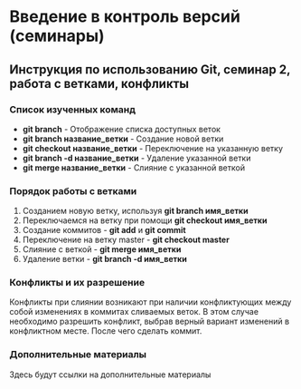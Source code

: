 # Введение в контроль версий (семинары)

## Инструкция по использованию Git, семинар 2, работа с ветками, конфликты

### Список изученных команд 

+ **git branch** - Отображение списка доступных веток
+ **git branch название_ветки** - Создание новой ветки
+ **git checkout название_ветки** - Переключение на указанную ветку
+ **git branch -d название_ветки**  - Удаление указанной ветки
+ **git merge название_ветки** - Слияние с указанной веткой

### Порядок работы с ветками

1. Созданием новую ветку, используя **git branch имя_ветки**
2. Переключаемся на ветку при помощи **git checkout имя_ветки**
3. Создание коммитов - **git add** и **git commit**
4. Переключение на ветку master - **git checkout master**
5. Слияние с веткой - **git merge имя_ветки**
6. Удаление ветки - **git branch -d имя_ветки**

### Конфликты и их разрешение

Конфликты при слиянии возникают при наличии конфликтующих между собой изменениях в коммитах сливаемых веток.
В этом случае необходимо разрешить конфликт, выбрав верный вариант изменений в конфликтном месте.
После чего сделать коммит.

### Дополнительные материалы
Здесь будут ссылки на дополнительные материалы